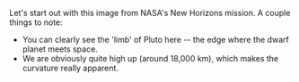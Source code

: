 Let's start out with this image from NASA's New Horizons mission. A couple things to note:

- You can clearly see the 'limb' of Pluto here -- the edge where the dwarf planet meets space.
- We are obviously quite high up (around 18,000 km), which makes the curvature really apparent.